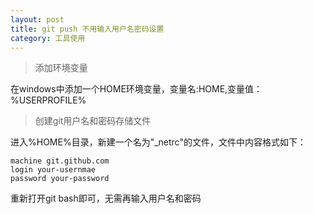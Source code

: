 ```yaml
---
layout: post
title: git push 不用输入用户名密码设置
category: 工具使用
---
```


>添加环境变量

在windows中添加一个HOME环境变量，变量名:HOME,变量值：%USERPROFILE%

>创建git用户名和密码存储文件

进入%HOME%目录，新建一个名为"_netrc"的文件，文件中内容格式如下：

```text
machine git.github.com
login your-usernmae
password your-password
```

重新打开git bash即可，无需再输入用户名和密码